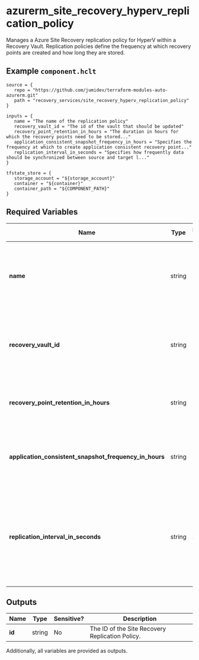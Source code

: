# azurerm_site_recovery_hyperv_replication_policy

Manages a Azure Site Recovery replication policy for HyperV within a Recovery Vault. Replication policies define the frequency at which recovery points are created and how long they are stored.

## Example `component.hclt`

```hcl
source = {
   repo = "https://github.com/jumidev/terraform-modules-auto-azurerm.git"   
   path = "recovery_services/site_recovery_hyperv_replication_policy"   
}

inputs = {
   name = "The name of the replication policy"   
   recovery_vault_id = "The id of the vault that should be updated"   
   recovery_point_retention_in_hours = "The duration in hours for which the recovery points need to be stored..."   
   application_consistent_snapshot_frequency_in_hours = "Specifies the frequency at which to create application consistent recovery point..."   
   replication_interval_in_seconds = "Specifies how frequently data should be synchronized between source and target l..."   
}

tfstate_store = {
   storage_account = "${storage_account}"   
   container = "${container}"   
   container_path = "${COMPONENT_PATH}"   
}

```

## Required Variables

| Name | Type |  possible values |  Description |
| ---- | --------- |  ----------- | ----------- |
| **name** | string |  -  |  The name of the replication policy. Changing this forces a new resource to be created. | 
| **recovery_vault_id** | string |  -  |  The id of the vault that should be updated. Changing this forces a new resource to be created. | 
| **recovery_point_retention_in_hours** | string |  -  |  The duration in hours for which the recovery points need to be stored. | 
| **application_consistent_snapshot_frequency_in_hours** | string |  -  |  Specifies the frequency at which to create application consistent recovery points. | 
| **replication_interval_in_seconds** | string |  `30`, `300`  |  Specifies how frequently data should be synchronized between source and target locations. Possible values are `30` and `300`. | 



## Outputs

| Name | Type | Sensitive? | Description |
| ---- | ---- | --------- | --------- |
| **id** | string | No  | The ID of the Site Recovery Replication Policy. | 

Additionally, all variables are provided as outputs.
